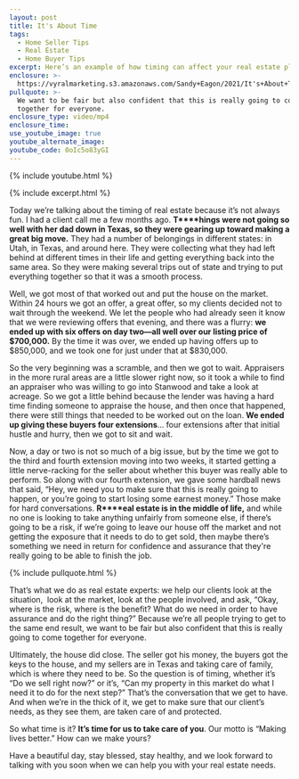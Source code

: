 ```yaml
---
layout: post
title: It's About Time
tags:
  - Home Seller Tips
  - Real Estate
  - Home Buyer Tips
excerpt: Here’s an example of how timing can affect your real estate plans.
enclosure: >-
  https://vyralmarketing.s3.amazonaws.com/Sandy+Eagon/2021/It's+About+Time+(1).mp4
pullquote: >-
  We want to be fair but also confident that this is really going to come
  together for everyone.
enclosure_type: video/mp4
enclosure_time:
use_youtube_image: true
youtube_alternate_image:
youtube_code: 0oIc5o83yGI
---
```

{% include youtube.html %}

{% include excerpt.html %}

Today we’re talking about the timing of real estate because it’s not always fun. I had a client call me a few months ago.&nbsp;**T****hings were not going so well with her dad down in Texas, so they were gearing up toward making a great big move.**&nbsp;They had a number of belongings in different states: in Utah, in Texas, and around here. They were collecting what they had left behind at different times in their life and getting everything back into the same area. So they were making several trips out of state and trying to put everything together so that it was a smooth process.&nbsp;

Well, we got most of that worked out and put the house on the market. Within 24 hours we got an offer, a great offer, so my clients decided not to wait through the weekend. We let the people who had already seen it know that we were reviewing offers that evening, and there was a flurry:&nbsp;**we ended up with six offers on day two—all well over our listing price of $700,000.**&nbsp;By the time it was over, we ended up having offers up to $850,000, and we took one for just under that at $830,000.&nbsp;

So the very beginning was a scramble, and then we got to wait. Appraisers in the more rural areas are a little slower right now, so it took a while to find an appraiser who was willing to go into Stanwood and take a look at acreage. So we got a little behind because the lender was having a hard time finding someone to appraise the house, and then once that happened, there were still things that needed to be worked out on the loan.&nbsp;**We ended up giving these buyers four extensions**… four extensions after that initial hustle and hurry, then we got to sit and wait.

Now, a day or two is not so much of a big issue, but by the time we got to the third and fourth extension moving into two weeks, it started getting a little nerve-racking for the seller about whether this buyer was really able to perform. So along with our fourth extension, we gave some hardball news that said, “Hey, we need you to make sure that this is really going to happen, or you’re going to start losing some earnest money.” Those make for hard conversations.&nbsp;**R****eal estate is in the middle of life,**&nbsp;and while no one is looking to take anything unfairly from someone else, if there’s going to be a risk, if we’re going to leave our house off the market and not getting the exposure that it needs to do to get sold, then maybe there’s something we need in return for confidence and assurance that they're really going to be able to finish the job.

{% include pullquote.html %}

That’s what we do as real estate experts: we help our clients look at the situation,&nbsp; look at the market, look at the people involved, and ask, “Okay, where is the risk, where is the benefit? What do we need in order to have assurance and do the right thing?” Because we’re all people trying to get to the same end result, we want to be fair but also confident that this is really going to come together for everyone.&nbsp;

Ultimately, the house did close. The seller got his money, the buyers got the keys to the house, and my sellers are in Texas and taking care of family, which is where they need to be. So the question is of timing, whether it’s “Do we sell right now?” or it’s, “Can my property in this market do what I need it to do for the next step?” That’s the conversation that we get to have. And when we’re in the thick of it, we get to make sure that our client’s needs, as they see them, are taken care of and protected.&nbsp;

So what time is it?&nbsp;**It’s time for us to take care of you**. Our motto is “Making lives better.” How can we make yours?&nbsp;

Have a beautiful day, stay blessed, stay healthy, and we look forward to talking with you soon when we can help you with your real estate needs.
